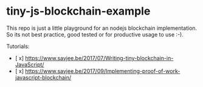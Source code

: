 # tiny-js-blockchain-example
This repo is just a little playground for an nodejs blockchain implementation. So its not best practice, good tested or for productive usage to use :-).

Tutorials:
- [ x\] https://www.savjee.be/2017/07/Writing-tiny-blockchain-in-JavaScript/
- [ x\] https://www.savjee.be/2017/09/Implementing-proof-of-work-javascript-blockchain/
